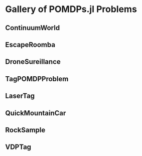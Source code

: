 # Gallery of POMDPs.jl Problems

## ContinuumWorld

## EscapeRoomba

## DroneSureillance

## TagPOMDPProblem

## LaserTag

## QuickMountainCar

## RockSample

## VDPTag